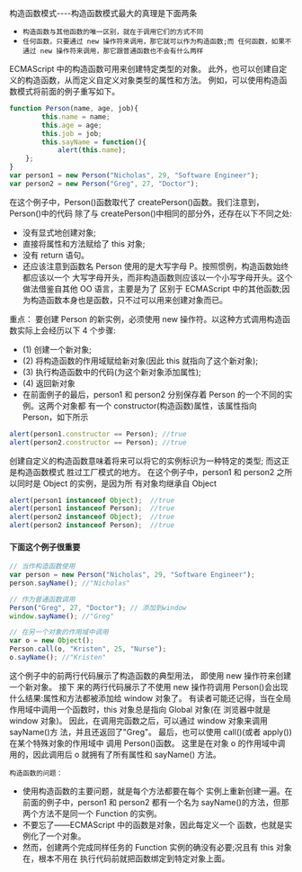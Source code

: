 构造函数模式----构造函数模式最大的真理是下面两条
- `构造函数与其他函数的唯一区别，就在于调用它们的方式不同`
- `任何函数，只要通过 new 操作符来调用，那它就可以作为构造函数;而 任何函数，如果不通过 new 操作符来调用，那它跟普通函数也不会有什么两样`

ECMAScript 中的构造函数可用来创建特定类型的对象。
此外，也可以创建自定义的构造函数，从而定义自定义对象类型的属性和方法。
例如，可以使用构造函数模式将前面的例子重写如下。

```javascript
function Person(name, age, job){
        this.name = name;
        this.age = age;
        this.job = job;
        this.sayName = function(){
            alert(this.name);
    };
}
var person1 = new Person("Nicholas", 29, "Software Engineer");
var person2 = new Person("Greg", 27, "Doctor");
```
在这个例子中，Person()函数取代了 createPerson()函数。我们注意到，Person()中的代码 除了与 createPerson()中相同的部分外，还存在以下不同之处:
- 没有显式地创建对象;
- 直接将属性和方法赋给了 this 对象;
- 没有 return 语句。
- 还应该注意到函数名 Person 使用的是大写字母 P。按照惯例，构造函数始终都应该以一个 大写字母开头，而非构造函数则应该以一个小写字母开头。这个做法借鉴自其他 OO 语言，主要是为了 区别于 ECMAScript 中的其他函数;因为构造函数本身也是函数，只不过可以用来创建对象而已。

重点： 要创建 Person 的新实例，必须使用 new 操作符。以这种方式调用构造函数实际上会经历以下 4 个步骤:

- (1) 创建一个新对象;
- (2) 将构造函数的作用域赋给新对象(因此 this 就指向了这个新对象);
- (3) 执行构造函数中的代码(为这个新对象添加属性);
- (4) 返回新对象
- 在前面例子的最后，person1 和 person2 分别保存着 Person 的一个不同的实例。这两个对象都
有一个 constructor(构造函数)属性，该属性指向 Person，如下所示
```javascript
alert(person1.constructor == Person); //true
alert(person2.constructor == Person); //true
```

创建自定义的构造函数意味着将来可以将它的实例标识为一种特定的类型;
而这正是构造函数模式 胜过工厂模式的地方。
在这个例子中，person1 和 person2 之所以同时是 Object 的实例，是因为所 有对象均继承自 Object
```javascript
alert(person1 instanceof Object);  //true
alert(person1 instanceof Person);  //true
alert(person2 instanceof Object);  //true
alert(person2 instanceof Person);  //true
```

#### 下面这个例子很重要
```javascript
// 当作构造函数使用
var person = new Person("Nicholas", 29, "Software Engineer");
person.sayName(); //"Nicholas"

// 作为普通函数调用
Person("Greg", 27, "Doctor"); // 添加到window
window.sayName(); //"Greg"

// 在另一个对象的作用域中调用
var o = new Object();
Person.call(o, "Kristen", 25, "Nurse");
o.sayName(); //"Kristen"
```
这个例子中的前两行代码展示了构造函数的典型用法，
即使用 new 操作符来创建一个新对象。
接下 来的两行代码展示了不使用 new 操作符调用 Person()会出现什么结果:属性和方法都被添加给 window 对象了。
有读者可能还记得，当在全局作用域中调用一个函数时，this 对象总是指向 Global 对象(在 浏览器中就是 window 对象)。
因此，在调用完函数之后，可以通过 window 对象来调用 sayName()方 法，并且还返回了"Greg"。
最后，也可以使用 call()(或者 apply())在某个特殊对象的作用域中 调用 Person()函数。
这里是在对象 o 的作用域中调用的，因此调用后 o 就拥有了所有属性和 sayName() 方法。

`构造函数的问题： `
- 使用构造函数的主要问题，就是每个方法都要在每个 实例上重新创建一遍。在前面的例子中，person1 和 person2 都有一个名为 sayName()的方法，但那 两个方法不是同一个 Function 的实例。
- 不要忘了——ECMAScript 中的函数是对象，因此每定义一个 函数，也就是实例化了一个对象。
- 然而，创建两个完成同样任务的 Function 实例的确没有必要;况且有 this 对象在，根本不用在 执行代码前就把函数绑定到特定对象上面。
